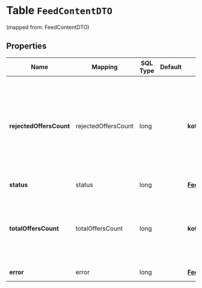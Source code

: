 
# Table `FeedContentDTO`
(mapped from: FeedContentDTO)

## Properties
Name | Mapping | SQL Type | Default | Type | Description | Notes
---- | ------- | -------- | ------- | ---- | ----------- | -----
**rejectedOffersCount** | rejectedOffersCount | long |  | **kotlin.Long** | Количество предложений, в которых найдены ошибки на этапе загрузки прайс-листа. Выводится, если параметр &#x60;content status&#x3D;OK&#x60;.  |  [optional]
**status** | status | long |  | [**FeedStatusType**](FeedStatusType.md) |  |  [optional] [foreignkey]
**totalOffersCount** | totalOffersCount | long |  | **kotlin.Long** | Количество предложений в прайс-листе. Выводится, если параметр &#x60;content status&#x3D;OK&#x60;.  |  [optional]
**error** | error | long |  | [**FeedContentErrorDTO**](FeedContentErrorDTO.md) |  |  [optional] [foreignkey]






